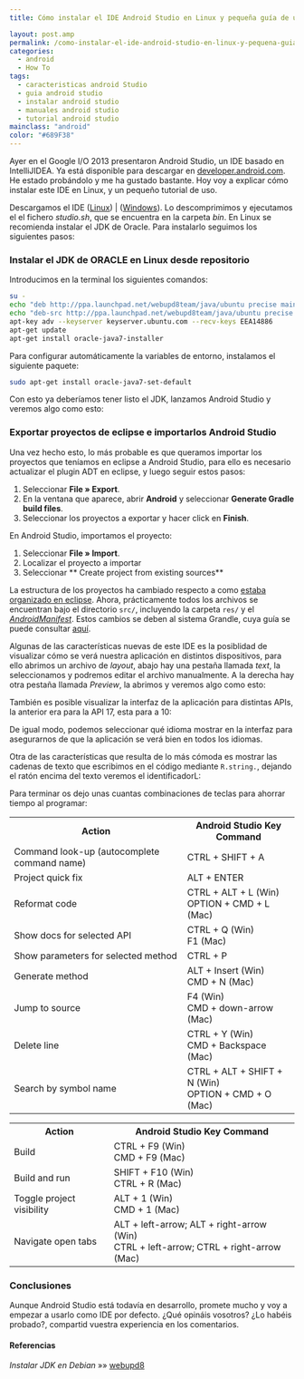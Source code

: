 ```yaml
---
title: Cómo instalar el IDE Android Studio en Linux y pequeña guía de uso

layout: post.amp
permalink: /como-instalar-el-ide-android-studio-en-linux-y-pequena-guia-de-uso/
categories:
  - android
  - How To
tags:
  - caracteristicas android Studio
  - guia android studio
  - instalar android studio
  - manuales android studio
  - tutorial android studio
mainclass: "android"
color: "#689F38"
---
```

<amp-img on="tap:lightbox1" role="button" tabindex="0" layout="responsive" src="/assets/img/2013/05/AndroidStudio.png" alt="AndroidStudio" width="402px" height="302px" />
Ayer en el Google I/O 2013 presentaron Android Studio, un IDE basado en IntelliJIDEA. Ya está disponible para descargar en <a href="http://developer.android.com/sdk/installing/studio.html" target="_blank">developer.android.com</a>. He estado probándolo y me ha gustado bastante. Hoy voy a explicar cómo instalar este IDE en Linux, y un pequeño tutorial de uso.

Descargamos el IDE ([Linux][1]) | ([Windows][2]). Lo descomprimimos y ejecutamos el el fichero *studio.sh*, que se encuentra en la carpeta *bin*. En Linux se recomienda instalar el JDK de Oracle. Para instalarlo seguimos los siguientes pasos:

<!--more-->

### Instalar el JDK de ORACLE en Linux desde repositorio

Introducimos en la terminal los siguientes comandos:

```bash
su -
echo "deb http://ppa.launchpad.net/webupd8team/java/ubuntu precise main" | tee -a /etc/apt/sources.list
echo "deb-src http://ppa.launchpad.net/webupd8team/java/ubuntu precise main" | tee -a /etc/apt/sources.list
apt-key adv --keyserver keyserver.ubuntu.com --recv-keys EEA14886
apt-get update
apt-get install oracle-java7-installer

```

Para configurar automáticamente la variables de entorno, instalamos el siguiente paquete:

```bash
sudo apt-get install oracle-java7-set-default

```

Con esto ya deberíamos tener listo el JDK, lanzamos Android Studio y veremos algo como esto:

[<amp-img on="tap:lightbox1" role="button" tabindex="0" layout="responsive" src="/assets/img/2013/05/AndroidStudioIDE-1024x734.png" alt="AndroidStudioIDE" width="1024px" height="734px" />][3]

### Exportar proyectos de eclipse e importarlos Android Studio

Una vez hecho esto, lo más probable es que queramos importar los proyectos que teníamos en eclipse a Android Studio, para ello es necesario actualizar el plugin ADT en eclipse, y luego seguir estos pasos:

  1. Seleccionar **File » Export**.
  2. En la ventana que aparece, abrir **Android** y seleccionar **Generate Gradle
    build files**.
  3. Seleccionar los proyectos a exportar y hacer click en **Finish**.

En Android Studio, importamos el proyecto:

  1. Seleccionar **File » Import**.
  2. Localizar el proyecto a importar
  3. Seleccionar ** Create project from existing sources**

La estructura de los proyectos ha cambiado respecto a como [estaba organizado en eclipse][4]. Ahora, prácticamente todos los archivos se encuentran bajo el directorio `src/`, incluyendo la carpeta `res/` y el *[AndroidManifest][5]*. Estos cambios se deben al sistema Grandle, cuya guía se puede consultar <a href="http://tools.android.com/tech-docs/new-build-system/user-guide" target="_blank">aquí</a>.

Algunas de las características nuevas de este IDE es la posiblidad de visualizar cómo se verá nuestra aplicación en distintos dispositivos, para ello abrimos un archivo de *layout*, abajo hay una pestaña llamada *text*, la seleccionamos y podremos editar el archivo manualmente. A la derecha hay otra pestaña llamada *Preview*, la abrimos y veremos algo como esto:

[<amp-img on="tap:lightbox1" role="button" tabindex="0" layout="responsive" src="/assets/img/2013/05/LayoutPreviewAndroidStudio-1024x733.png" alt="LayoutPreviewAndroidStudio" width="1024px" height="733px" />][6]

También es posible visualizar la interfaz de la aplicación para distintas APIs, la anterior era para la API 17, esta para a 10:

[<amp-img on="tap:lightbox1" role="button" tabindex="0" layout="responsive" src="/assets/img/2013/05/AndroidStudioPreviewAPI10-1024x735.png" alt="AndroidStudioPreviewAPI10" width="1024px" height="735px" />][7]

De igual modo, podemos seleccionar qué idioma mostrar en la interfaz para asegurarnos de que la aplicación se verá bien en todos los idiomas.

Otra de las características que resulta de lo más cómoda es mostrar las cadenas de texto que escribimos en el código mediante `R.string.`, dejando el ratón encima del texto veremos el identificadorL:

[<amp-img on="tap:lightbox1" role="button" tabindex="0" layout="responsive" src="/assets/img/2013/05/Screenshot-from-2013-05-16-121607-1024x735.png" alt="Mostrar cadenas de Texto AndroidStudio" width="1024px" height="735px" />][8]

Para terminar os dejo unas cuantas combinaciones de teclas para ahorrar tiempo al programar:

<table>
<tr>
<th>
      Action
    </th>
<th>
      Android Studio Key Command
    </th>
</tr>
<tr>
<td>
      Command look-up (autocomplete command name)
    </td>
<td>
      CTRL + SHIFT + A
    </td>
</tr>
<tr>
<td>
      Project quick fix
    </td>
<td>
      ALT + ENTER
    </td>
</tr>
<tr>
<td>
      Reformat code
    </td>
<td>
      CTRL + ALT + L (Win)<br /> OPTION + CMD + L (Mac)
    </td>
</tr>
<tr>
<td>
      Show docs for selected API
    </td>
<td>
      CTRL + Q (Win)<br /> F1 (Mac)
    </td>
</tr>
<tr>
<td>
      Show parameters for selected method
    </td>
<td>
      CTRL + P
    </td>
</tr>
<tr>
<td>
      Generate method
    </td>
<td>
      ALT + Insert (Win)<br /> CMD + N (Mac)
    </td>
</tr>
<tr>
<td>
      Jump to source
    </td>
<td>
      F4 (Win)<br /> CMD + down-arrow (Mac)
    </td>
</tr>
<tr>
<td>
      Delete line
    </td>
<td>
      CTRL + Y (Win)<br /> CMD + Backspace (Mac)
    </td>
</tr>
<tr>
<td>
      Search by symbol name
    </td>
<td>
      CTRL + ALT + SHIFT + N (Win)<br /> OPTION + CMD + O (Mac)
    </td>
</tr>
</table>
<table>
<tr>
<th>
      Action
    </th>
<th>
      Android Studio Key Command
    </th>
</tr>
<tr>
<td>
      Build
    </td>
<td>
      CTRL + F9 (Win)<br /> CMD + F9 (Mac)
    </td>
</tr>
<tr>
<td>
      Build and run
    </td>
<td>
      SHIFT + F10 (Win)<br /> CTRL + R (Mac)
    </td>
</tr>
<tr>
<td>
      Toggle project visibility
    </td>
<td>
      ALT + 1 (Win)<br /> CMD + 1 (Mac)
    </td>
</tr>
<tr>
<td>
      Navigate open tabs
    </td>
<td>
      ALT + left-arrow; ALT + right-arrow (Win)<br /> CTRL + left-arrow; CTRL + right-arrow (Mac)
    </td>
</tr>
</table>

### Conclusiones

Aunque Android Studio está todavía en desarrollo, promete mucho y voy a empezar a usarlo como IDE por defecto. ¿Qué opináis vosotros? ¿Lo habéis probado?, compartid vuestra experiencia en los comentarios.

#### Referencias

*Instalar JDK en Debian* »» <a href="http://www.webupd8.org/2012/06/how-to-install-oracle-java-7-in-debian.html" target="_blank">webupd8</a>



 [1]: http://dl.google.com/android/studio/android-studio-bundle-130.677228-linux.tgz
 [2]: http://dl.google.com/android/studio/android-studio-bundle-130.677228-windows.exe
 [3]: https://elbauldelprogramador.com/assets/img/2013/05/AndroidStudioIDE.png
 [4]: https://elbauldelprogramador.com/programacion-android-hola-mundo/
 [5]: https://elbauldelprogramador.com/fundamentos-programacion-android_16/
 [6]: https://elbauldelprogramador.com/assets/img/2013/05/LayoutPreviewAndroidStudio.png
 [7]: https://elbauldelprogramador.com/assets/img/2013/05/AndroidStudioPreviewAPI10.png
 [8]: https://elbauldelprogramador.com/assets/img/2013/05/Screenshot-from-2013-05-16-121607.png
